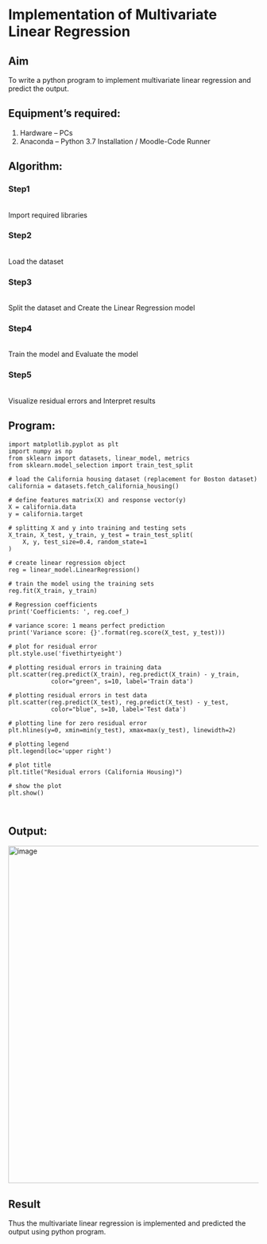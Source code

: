 # Implementation of Multivariate Linear Regression
## Aim
To write a python program to implement multivariate linear regression and predict the output.
## Equipment’s required:
1.	Hardware – PCs
2.	Anaconda – Python 3.7 Installation / Moodle-Code Runner
## Algorithm:
### Step1
<br>
Import required libraries


### Step2
<br>
Load the dataset


### Step3
<br>
Split the dataset and Create the Linear Regression model

### Step4
<br>
Train the model and Evaluate the model


### Step5
<br>
Visualize residual errors and Interpret results

## Program:
```
import matplotlib.pyplot as plt
import numpy as np
from sklearn import datasets, linear_model, metrics
from sklearn.model_selection import train_test_split

# load the California housing dataset (replacement for Boston dataset)
california = datasets.fetch_california_housing()

# define features matrix(X) and response vector(y)
X = california.data
y = california.target

# splitting X and y into training and testing sets
X_train, X_test, y_train, y_test = train_test_split(
    X, y, test_size=0.4, random_state=1
)

# create linear regression object
reg = linear_model.LinearRegression()

# train the model using the training sets
reg.fit(X_train, y_train)

# Regression coefficients
print('Coefficients: ', reg.coef_)

# variance score: 1 means perfect prediction
print('Variance score: {}'.format(reg.score(X_test, y_test)))

# plot for residual error
plt.style.use('fivethirtyeight')

# plotting residual errors in training data
plt.scatter(reg.predict(X_train), reg.predict(X_train) - y_train,
            color="green", s=10, label='Train data')

# plotting residual errors in test data
plt.scatter(reg.predict(X_test), reg.predict(X_test) - y_test,
            color="blue", s=10, label='Test data')

# plotting line for zero residual error
plt.hlines(y=0, xmin=min(y_test), xmax=max(y_test), linewidth=2)

# plotting legend
plt.legend(loc='upper right')

# plot title
plt.title("Residual errors (California Housing)")

# show the plot
plt.show()



```
## Output:

<img width="831" height="677" alt="image" src="https://github.com/user-attachments/assets/867656ec-1259-4f11-8d23-052ad5bb3b26" />



## Result
Thus the multivariate linear regression is implemented and predicted the output using python program.
